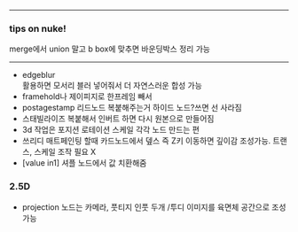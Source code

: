***
### tips on nuke!
merge에서 union 말고 b box에 맞추면 바운딩박스 정리 가능
***

- edgeblur    
활용하면 모서리 블러 넣어줘서 더 자연스러운 합성 가능
- framehold나 제이피지로 한프레임 빼서
- postagestamp 리드노드 복붙해주는거 하이드 노드?쓰면 선 사라짐
- 스태빌라이즈 복붙해서 인버트 하면 다시 원본으로 만들어짐
- 3d  작업은 포지션 로테이션 스케일 각각 노드 만드는 편
- 쓰리디 매트페인팅 할때 카드노드에서 뎊스 즉 Z키 이동하면 깊이감 조성가능. 트랜스, 스케일 조작 필요 X
- [value in1] 셔플 노드에서 값 치환해줌
 ### 2.5D
- projection 노드는 카메라, 풋티지 인풋 두개 /투디 이미지를 육면체 공간으로 조성가능 
